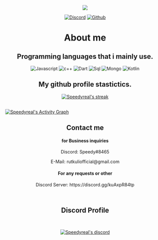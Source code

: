 <p align="center">
  <a href="https://rutkuli.is-a.dev/">
    <img src="https://user-images.githubusercontent.com/44347946/125663447-285e0715-057d-42fa-a173-d313aa7f8ab9.png"></a>
</p>
<p align="center">
    <a href="https://discordapp.com/users/749998774566387742">
   <img alt="Discord" src="https://img.shields.io/badge/Discord-Speedy%238465-7289DA?style=for-the-badge&logo=discord&logoColor=7289DA&logoWidth=20&labelColor=000'"></a>  
  <a href="https://github.com/Speedyreal">
   <img alt="Github" src="https://img.shields.io/github/followers/Speedyreal?color=1DA1F2&logo=github&label=Followers&style=for-the-badge"></a>   
</p>

<h1 align="center">About me</h1>

<h2 align="center">Programming languages that i mainly use.</h2>
<p align="center">
  <img alt="Javascript" src="https://img.shields.io/badge/-JavaScript-090909?style=for-the-badge&logo=JavaScript&logoColor=E9D54D"></a> 
  <img alt="c++" src="https://img.shields.io/badge/-C++-090909?style=for-the-badge&logo=C%2b%2b&logoColor=6296CC"></a> 
  <img alt="Dart" src="https://img.shields.io/badge/-Dart-090909?style=for-the-badge&logo=dart&logoColor=097CDB"></a>    
  <img alt="Sql" src="https://img.shields.io/badge/-Sql-090909?style=for-the-badge&logo=mysql&logoColor=00648B"></a> 
  <img alt="Mongo" src="https://img.shields.io/badge/-MongoDB-090909?style=for-the-badge&logo=MongoDB&logoColor=00648B"></a> 
  <img alt="Kotlin" src="https://img.shields.io/badge/-Kotlin-090909?style=for-the-badge&logo=Kotlin&logoColor=00648B"></a> 
</p>



<h2 align="center">My github profile stastictics.</h2>

<p align="center">
    <a href="https://github.com/Speedyreal">
        <img title="Speedyreal stats" alt="Speedyreal's streak" src="https://github-readme-streak-stats.herokuapp.com/?user=Speedyreal&theme=dark&hide_border=true&stroke=f53b3b"/>
    </a>
</p><br>
<a href="https://github.com/Speedyreal"><img alt="Speedyreal's Activity Graph" src="https://activity-graph.herokuapp.com/graph?username=Speedyreal&bg_color=0D1117&color=eca15b&line=eca15b&point=FFFFFF&hide_border=true" /></a>
<h2 align="center">Contact me</h2>
<h4 align="center">for Business inquiries</h4>
<p align="center">Discord: Speedy#8465</p>
<p align="center">E-Mail: rutkuliofficial@gmail.com</p>
<h4 align="center">For any requests or other</h4>
<p align="center">Discord Server: https://discord.gg/kuAxpR84tp</p>
</pre><br>


<h2 align="center">Discord Profile</h2><br>
  <p align="center">
    <a href="https://rutkuli.is-a.dev/">
        <img title="Speedy discord" alt="Speedyreal's discord" src="https://discord.c99.nl/widget/theme-2/582142955742298132.png"/>
    </a>
</p>

<!--
**Speedy/Speedy** is a ✨ _special_ ✨ repository because its `README.md` (this file) appears on your GitHub profile.


